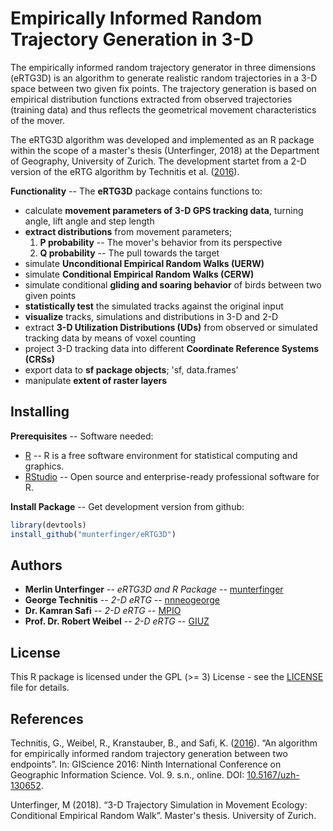 # Empirically Informed Random Trajectory Generation in 3-D

The empirically informed random trajectory generator in three dimensions (eRTG3D)
is an algorithm to generate realistic random trajectories in a 3-D space
between two given fix points. The trajectory generation is based on
empirical distribution functions extracted from observed trajectories (training data)
and thus reflects the geometrical movement characteristics of the mover.

The eRTG3D algorithm was developed and implemented as an R package within the scope of a master's thesis (Unterfinger, 2018) at the Department of Geography, University of Zurich. The development startet from a 2-D version of the eRTG algorithm by Technitis et al. ([2016](https://doi.org/10.5167/uzh-130652)).

**Functionality** -- The **eRTG3D** package contains functions to:

* calculate **movement parameters of 3-D GPS tracking data**, turning angle, lift angle and step length
* **extract distributions** from movement parameters;
    1. **P probability** -- The mover's behavior from its perspective
    2. **Q probability** -- The pull towards the target
* simulate **Unconditional Empirical Random Walks (UERW)**
* simulate **Conditional Empirical Random Walks (CERW)**
* simulate conditional **gliding and soaring behavior** of birds between two given points
* **statistically test** the simulated tracks against the original input
* **visualize** tracks, simulations and distributions in 3-D and 2-D
* extract **3-D Utilization Distributions (UDs)** from observed or simulated tracking data by means of voxel counting
* project 3-D tracking data into different **Coordinate Reference Systems (CRSs)**
* export data to **sf package objects**; 'sf, data.frames'
* manipulate **extent of raster layers**

## Installing
**Prerequisites** -- Software needed:

* [R](https://www.r-project.org/) -- R is a free software environment for statistical computing and graphics.
* [RStudio](https://www.rstudio.com/) -- Open source and enterprise-ready professional software for R.

**Install Package** -- Get development version from github:

```r
library(devtools)
install_github("munterfinger/eRTG3D")
```

## Authors

* **Merlin Unterfinger** -- *eRTG3D and R Package* -- [munterfinger](http://www.munterfinger.ch)
* **George Technitis** -- *2-D eRTG* -- [nnneogeorge](https://github.com/nnneogeorge)
* **Dr. Kamran Safi** -- *2-D eRTG* -- [MPIO](https://www.orn.mpg.de/person/26381/2168)
* **Prof. Dr. Robert Weibel** -- *2-D eRTG* -- [GIUZ](https://www.geo.uzh.ch/en/studying/spez_master/msc_spez_giscience/People/weibel.html)

## License

This R package is licensed under the GPL (>= 3) License - see the [LICENSE](LICENSE) file for details.

## References

Technitis, G., Weibel, R., Kranstauber, B., and Safi, K. ([2016](https://doi.org/10.5167/uzh-130652)). “An algorithm for empirically informed random trajectory generation between two endpoints”. In: GIScience 2016: Ninth International Conference on Geographic Information Science. Vol. 9. s.n., online. DOI: [10.5167/uzh-130652](https://doi.org/10.5167/uzh-130652).

Unterfinger, M (2018). “3-D Trajectory Simulation in Movement Ecology: Conditional Empirical Random Walk”. Master's thesis. University of Zurich.
